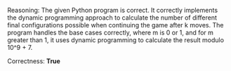 Reasoning: The given Python program is correct. It correctly implements the dynamic programming approach to calculate the number of different final configurations possible when continuing the game after k moves. The program handles the base cases correctly, where m is 0 or 1, and for m greater than 1, it uses dynamic programming to calculate the result modulo 10^9 + 7.

Correctness: **True**